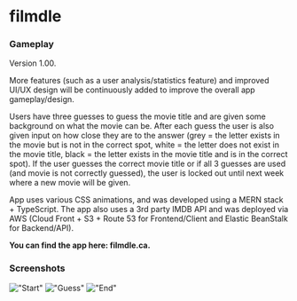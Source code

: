 # filmdle

### Gameplay

Version 1.00.

More features (such as a user analysis/statistics feature) and improved UI/UX design will be continuously added to improve the overall app gameplay/design.

Users have three guesses to guess the movie title and are given some background on what the movie can be. After each guess the user is also given input on how close they are to the answer (grey = the letter exists in the movie but is not in the correct spot, white = the letter does not exist in the movie title, black = the letter exists in the movie title and is in the correct spot). If the user guesses the correct movie title or if all 3 guesses are used (and movie is not correctly guessed), the user is locked out until next week where a new movie will be given.

App uses various CSS animations, and was developed using a MERN stack + TypeScript. The app also uses a 3rd party IMDB API and was deployed via AWS (Cloud Front + S3 + Route 53 for Frontend/Client and Elastic BeanStalk for Backend/API). 

**You can find the app here: filmdle.ca.**

### Screenshots
!["Start"](https://github.com/Aman-Hundal/filmdle/blob/main/docs/start.png?raw=true)
!["Guess"](https://github.com/Aman-Hundal/filmdle/blob/main/docs/play.png?raw=true)
!["End"](https://github.com/Aman-Hundal/filmdle/blob/main/docs/end.png?raw=true)
